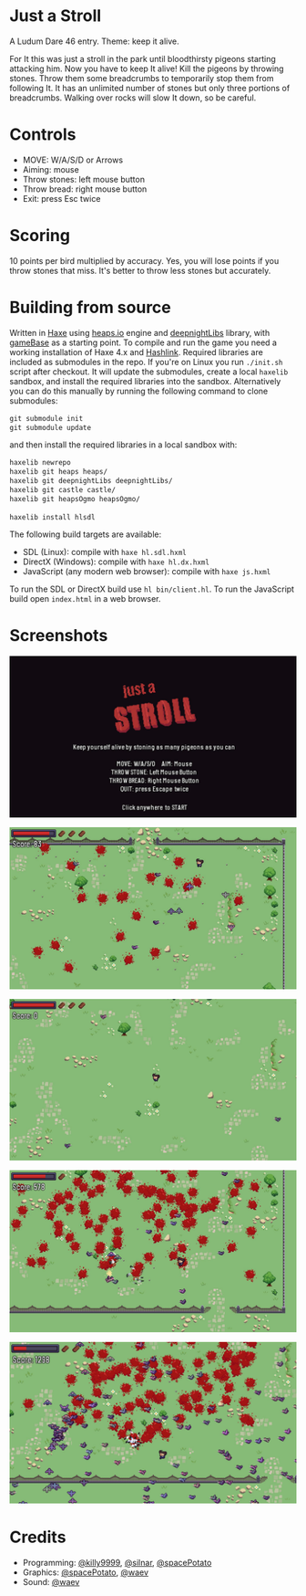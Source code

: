 Just a Stroll
=============

A Ludum Dare 46 entry.  Theme: keep it alive.

For It this was just a stroll in the park until bloodthirsty pigeons starting
attacking him.  Now you have to keep It alive!  Kill the pigeons by throwing
stones.  Throw them some breadcrumbs to temporarily stop them from following It.
It has an unlimited number of stones but only three portions of breadcrumbs.
Walking over rocks will slow It down, so be careful.


Controls
========

  * MOVE: W/A/S/D or Arrows
  * Aiming: mouse
  * Throw stones: left mouse button
  * Throw bread: right mouse button
  * Exit: press Esc twice


Scoring
=======

10 points per bird multiplied by accuracy.  Yes, you will lose points if you
throw stones that miss.  It's better to throw less stones but accurately.


Building from source
====================

Written in [Haxe](https://haxe.org/) using [heaps.io](https://heaps.io/) engine
and [deepnightLibs](https://github.com/deepnight/deepnightLibs) library, with
[gameBase](https://github.com/deepnight/gameBase) as a starting point.  To
compile and run the game you need a working installation of Haxe 4.x and
[Hashlink](https://hashlink.haxe.org).  Required libraries are included as
submodules in the repo.  If you're on Linux you run `./init.sh` script after
checkout.  It will update the submodules, create a local `haxelib` sandbox, and
install the required libraries into the sandbox.  Alternatively you can do this
manually by running the following command to clone submodules:

```
git submodule init
git submodule update
```

and then install the required libraries in a local sandbox with:

```
haxelib newrepo
haxelib git heaps heaps/
haxelib git deepnightLibs deepnightLibs/
haxelib git castle castle/
haxelib git heapsOgmo heapsOgmo/

haxelib install hlsdl
```

The following build targets are available:

  * SDL (Linux): compile with `haxe hl.sdl.hxml`
  * DirectX (Windows): compile with `haxe hl.dx.hxml`
  * JavaScript (any modern web browser): compile with `haxe js.hxml`

To run the SDL or DirectX build use `hl bin/client.hl`.  To run the JavaScript
build open `index.html` in a web browser.


Screenshots
===========

![gameplay_preview_1](screenshots/just_a_stroll_title.jpg)

![gameplay_preview_1](screenshots/just_a_stroll_gameplay_1.jpg)

![gameplay_preview_1](screenshots/just_a_stroll_gameplay_2.jpg)

![gameplay_preview_1](screenshots/just_a_stroll_gameplay_3.jpg)

![gameplay_preview_1](screenshots/just_a_stroll_gameplay_4.jpg)


Credits
=======

  * Programming: [@killy9999](https://ldjam.com/users/killy9999),
    [@silnar](https://ldjam.com/users/silnar),
    [@spacePotato](https://ldjam.com/users/spacePotato)
  * Graphics: [@spacePotato](https://ldjam.com/users/spacePotato),
    [@waev](https://ldjam.com/users/waev)
  * Sound: [@waev](https://ldjam.com/users/waev)
